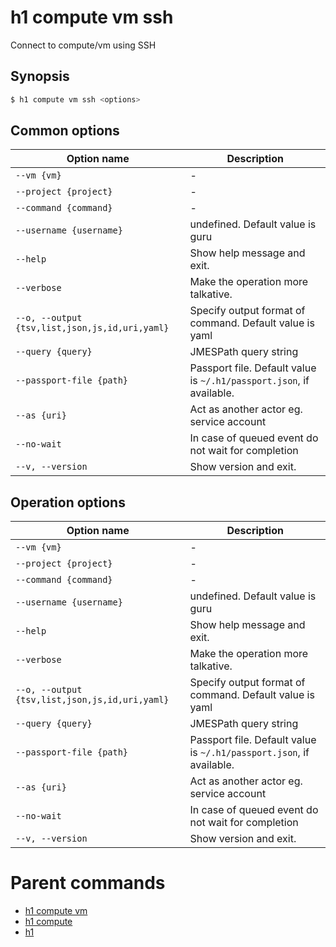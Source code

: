 
# h1 compute vm ssh

Connect to compute/vm using SSH

## Synopsis

```bash
$ h1 compute vm ssh <options>
```

## Common options

| Option name                                        | Description                                                              |
| -------------------------------------------------- | ------------------------------------------------------------------------ |
| ```--vm {vm}```                                    | -                                                                        |
| ```--project {project}```                          | -                                                                        |
| ```--command {command}```                          | -                                                                        |
| ```--username {username}```                        | undefined. Default value is guru                                         |
| ```--help```                                       | Show help message and exit.                                              |
| ```--verbose```                                    | Make the operation more talkative.                                       |
| ```--o, --output {tsv,list,json,js,id,uri,yaml}``` | Specify output format of command. Default value is yaml                  |
| ```--query {query}```                              | JMESPath query string                                                    |
| ```--passport-file {path}```                       | Passport file. Default value is ```~/.h1/passport.json```, if available. |
| ```--as {uri}```                                   | Act as another actor eg. service account                                 |
| ```--no-wait```                                    | In case of queued event do not wait for completion                       |
| ```--v, --version```                               | Show version and exit.                                                   |

## Operation options

| Option name                                        | Description                                                              |
| -------------------------------------------------- | ------------------------------------------------------------------------ |
| ```--vm {vm}```                                    | -                                                                        |
| ```--project {project}```                          | -                                                                        |
| ```--command {command}```                          | -                                                                        |
| ```--username {username}```                        | undefined. Default value is guru                                         |
| ```--help```                                       | Show help message and exit.                                              |
| ```--verbose```                                    | Make the operation more talkative.                                       |
| ```--o, --output {tsv,list,json,js,id,uri,yaml}``` | Specify output format of command. Default value is yaml                  |
| ```--query {query}```                              | JMESPath query string                                                    |
| ```--passport-file {path}```                       | Passport file. Default value is ```~/.h1/passport.json```, if available. |
| ```--as {uri}```                                   | Act as another actor eg. service account                                 |
| ```--no-wait```                                    | In case of queued event do not wait for completion                       |
| ```--v, --version```                               | Show version and exit.                                                   |

# Parent commands

* [h1 compute vm](./../README.md)
* [h1 compute](./../../README.md)
* [h1](./../../../README.md)
